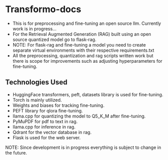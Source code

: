 # Transformo-docs
- This is for preprocessing and fine-tuning an open source llm. Currently work is in progress...
- For the Retrieval Augmented Generation (RAG) built using an open source quantized model go to flask-rag.
- NOTE: For flask-rag and fine-tuning a model you need to create separate virtual environments with their 
  respective requirements.txt
- All the preprocessing, quantization and rag scripts written work but there is scope for 
  improvements such as adjusting hyperparameters for fine-tuning.

## Technologies Used
- HuggingFace transformers, peft, datasets library is used for fine-tuning.
- Torch is mainly utilized.
- Weights and biases for tracking fine-tuning.
- PEFT library for qlora fine-tuning.
- llama.cpp for quantizing the model to Q5_K_M after fine-tuning.
- PyMuPDF for pdf to text in rag.
- llama.cpp for inference in rag.
- Qdrant for the vector database in rag.
- Flask is used for the web server.

NOTE: Since development is in progress everything is subject to change in the future. 
